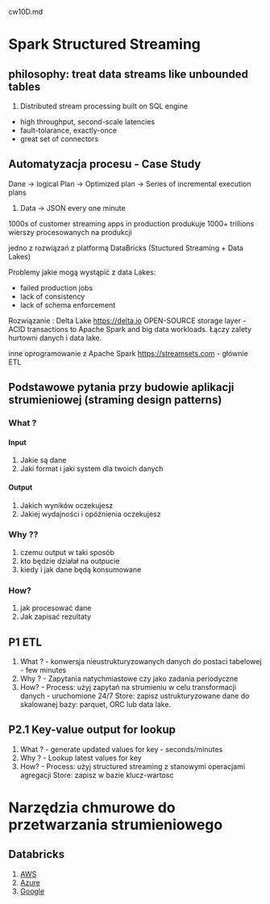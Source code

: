 cw10D.md

# Spark Structured Streaming

## philosophy: treat data streams like unbounded tables

1. Distributed stream processing built on SQL engine
  - high throughput, second-scale latencies
  - fault-tolarance, exactly-once
  - great set of connectors

## Automatyzacja procesu - Case Study

Dane -> logical Plan -> Optimized plan -> Series of incremental execution plans

1. Data -> JSON every one minute

1000s of customer streaming apps in production produkuje 1000+ trillions wierszy
procesowanych na produkcji

jedno z rozwiązań z platformą DataBricks (Stuctured Streaming + Data Lakes)

Problemy jakie mogą wystąpić z data Lakes:
- failed production jobs
- lack of consistency
- lack of schema enforcement

Rozwiązanie : Delta Lake https://delta.io
OPEN-SOURCE storage layer - ACID transactions to Apache Spark and big data workloads. Łączy zalety hurtowni danych i data lake.


inne oprogramowanie z Apache Spark
https://streamsets.com - głównie ETL




## Podstawowe pytania przy budowie aplikacji strumieniowej (straming design patterns)

### What ?

#### Input
1. Jakie są dane
2. Jaki format i jaki system dla twoich danych
#### Output
1. Jakich wyników oczekujesz
2. Jakiej wydajności i opóźnienia oczekujesz

### Why ??
1. czemu output w taki sposób
2. kto będzie działał na outpucie
3. kiedy i jak dane będą konsumowane

### How?
1. jak procesować dane
2. Jak zapisać rezultaty


## P1 ETL
1. What ? - konwersja nieustrukturyzowanych danych do postaci tabelowej - few minutes
2. Why ? - Zapytania natychmiastowe czy jako zadania periodyczne
3. How? - Process: użyj zapytań na strumieniu w celu transformacji danych - uruchomione 24/7
Store: zapisz ustrukturyzowane dane do skalowanej bazy: parquet, ORC lub data lake.

## P2.1 Key-value output for lookup
1. What ? - generate updated values for key - seconds/minutes
2. Why ? - Lookup latest values for key
3. How? - Process: użyj structured streaming z stanowymi operacjami agregacji
Store: zapisz w bazie klucz-wartosc



# Narzędzia chmurowe do przetwarzania strumieniowego

## Databricks

1. [AWS](https://docs.databricks.com/?_ga=2.90302814.592354964.1621514203-1965540573.1621081098)
2. [Azure](https://docs.microsoft.com/en-us/azure/databricks/)
3. [Google](https://docs.gcp.databricks.com)
